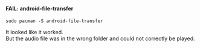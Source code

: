 #### FAIL: android-file-transfer

```
sudo pacman -S android-file-transfer
```

It looked like it worked.\
But the audio file was in the wrong folder and could not correctly be played.
